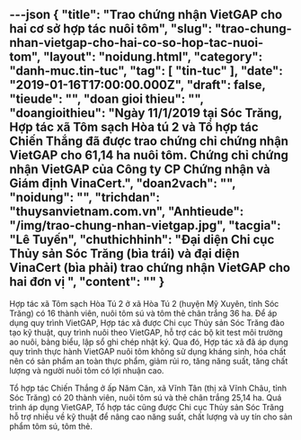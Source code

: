 ---json
{
    "title": "Trao chứng nhận VietGAP cho hai cơ sở hợp tác nuôi tôm",
    "slug": "trao-chung-nhan-vietgap-cho-hai-co-so-hop-tac-nuoi-tom",
    "layout": "noidung.html",
    "category": "danh-muc.tin-tuc",
    "tag": [
        "tin-tuc"
    ],
    "date": "2019-01-16T17:00:00.000Z",
    "draft": false,
    "tieude": "",
    "doan gioi thieu": "",
    "doangioithieu": "Ngày 11/1/2019 tại Sóc Trăng, Hợp tác xã Tôm sạch Hòa tú 2 và Tổ hợp tác Chiến Thắng đã được trao chứng chỉ chứng nhận VietGAP cho 61,14 ha nuôi tôm. Chứng chỉ chứng nhận VietGAP của Công ty CP Chứng nhận và Giám định VinaCert.",
    "doan2vach": "",
    "noidung": "",
    "trichdan": "thuysanvietnam.com.vn",
    "Anhtieude": "/img/trao-chung-nhan-vietgap.jpg",
    "tacgia": "Lê Tuyến",
    "chuthichhinh": "Đại diện Chi cục Thủy sản Sóc Trăng (bìa trái) và đại diện VinaCert (bìa phải) trao chứng nhận VietGAP cho hai đơn vị ",
    "__content__": ""
}
---
<p>Hợp t&aacute;c x&atilde; T&ocirc;m sạch H&ograve;a T&uacute; 2&nbsp;ở x&atilde; H&ograve;a T&uacute; 2 (huyện Mỹ Xuy&ecirc;n, tỉnh S&oacute;c Trăng) c&oacute; 16 th&agrave;nh vi&ecirc;n, nu&ocirc;i t&ocirc;m s&uacute; v&agrave; t&ocirc;m thẻ ch&acirc;n trắng 36 ha. Để &aacute;p dụng quy tr&igrave;nh VietGAP, Hợp t&aacute;c x&atilde; được Chi cục Thủy sản S&oacute;c Trăng đ&agrave;o tạo kỹ thuật, quy tr&igrave;nh nu&ocirc;i theo VietGAP, hỗ trợ c&aacute;c bộ kit test m&ocirc;i trường ao nu&ocirc;i, bảng biểu, lập sổ ghi ch&eacute;p nhật k&yacute;. Qua đ&oacute;, Hợp t&aacute;c x&atilde; đ&atilde; &aacute;p dụng quy tr&igrave;nh thực h&agrave;nh VietGAP nu&ocirc;i t&ocirc;m kh&ocirc;ng sử dụng kh&aacute;ng sinh, h&oacute;a chất n&ecirc;n c&oacute; sản phẩm an to&agrave;n thực phẩm, giảm rủi ro, tăng năng suất, tăng chất lượng v&agrave; người nu&ocirc;i t&ocirc;m c&oacute; lợi nhuận cao.</p>

<p>Tổ hợp t&aacute;c Chiến Thắng&nbsp;ở ấp Năm Căn, x&atilde; Vĩnh T&acirc;n (thị x&atilde; Vĩnh Ch&acirc;u, tỉnh S&oacute;c Trăng)&nbsp;c&oacute; 20 th&agrave;nh vi&ecirc;n, nu&ocirc;i t&ocirc;m s&uacute; v&agrave; thẻ ch&acirc;n trắng 25,14 ha. Qu&aacute; tr&igrave;nh &aacute;p dụng VietGAP, Tổ hợp t&aacute;c cũng được Chi cục Thủy sản S&oacute;c Trăng hỗ trợ nhiều về kỹ thuật để n&acirc;ng cao năng suất, chất lượng v&agrave; uy t&iacute;n cho sản phẩm t&ocirc;m s&uacute;, t&ocirc;m thẻ.</p>
